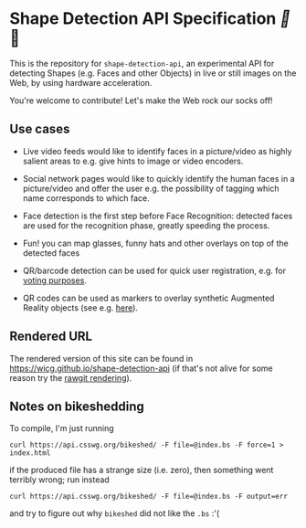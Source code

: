 
# Shape Detection API Specification _:stars:_:movie_camera:

This is the repository for `shape-detection-api`, an experimental API for detecting Shapes (e.g. Faces and other Objects) in live or still images on the Web, by using hardware acceleration.

You're welcome to contribute! Let's make the Web rock our socks off!

## Use cases

* Live video feeds would like to identify faces in a picture/video as highly salient areas to e.g. give hints to image or video encoders.

* Social network pages would like to quickly identify the human faces in a picture/video and offer the user e.g. the possibility of tagging which name corresponds to which face.

* Face detection is the first step before Face Recognition: detected faces are used for the recognition phase, greatly speeding the process.

* Fun! you can map glasses, funny hats and other overlays on top of the detected faces

* QR/barcode detection can be used for quick user registration, e.g. for [voting purposes](https://twitter.com/RegistertoVote/status/733123511128981508).

* QR codes can be used as markers to overlay synthetic Augmented Reality objects (see e.g. [here](http://www.multidots.com/augmented-reality/)).

## Rendered URL

The rendered version of this site can be found in https://wicg.github.io/shape-detection-api (if that's not alive for some reason try the [rawgit rendering](https://rawgit.com/WICG/shape-detection-api/gh-pages/index.html)).

## Notes on bikeshedding

To compile, I'm just running

```
curl https://api.csswg.org/bikeshed/ -F file=@index.bs -F force=1 > index.html
```

if the produced file has a strange size (i.e. zero), then something went terribly wrong; run instead

```
curl https://api.csswg.org/bikeshed/ -F file=@index.bs -F output=err
```
and try to figure out why `bikeshed` did not like the `.bs` :'(
